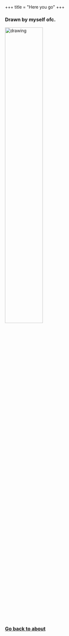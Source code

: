 +++
title = "Here you go"
+++

### Drawn by myself ofc.

<img src="https://www.knownsh.cc/images/actualref.png" alt="drawing" width="50%"/>

### [Go back to about](/about)